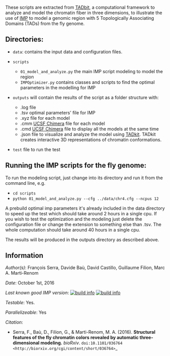 These scripts are extracted from [TADbit](http://sgt.cnag.cat/3dg/tadbit/), a computational framework to analyze 
and model the chromatin fiber in three dimensions, to illustrate the use of [IMP](http://integrativemodeling.org)
to model a genomic region with 5 Topologically Associating Domains (TADs) from the fly genome. 

## Directories:

- `data`:                      contains the input data and configuration files.

- `scripts`
  - `01_model_and_analyze.py`  the main IMP script modeling to model the region
  - `IMPOptimizer.py`                    contains classes and scripts to find the optimal parameters in the modelling for IMP

- `outputs` will contain the results of the script as a folder structure with:
  - .log file
  - .tsv optimal parameters' file for IMP
  - .xyz file for each model
  - .cmm [UCSF Chimera](http://www.cgl.ucsf.edu/chimera/) file for each model
  - .cmd [UCSF Chimera](http://www.cgl.ucsf.edu/chimera/) file to display all the models at the same time
  - .json file to visualize and analyze the model using [TADkit](http://sgt.cnag.cat/3dg/tadkit/). TADkit creates interactive 3D representations of chromatin conformations.

- `test` file to run the test

## Running the IMP scripts for the fly genome:
To run the modeling script, just change into its directory and run it from the
command line, e.g.
 - `cd scripts`
 - `python 01_model_and_analyze.py --cfg ../data/chr4.cfg --ncpus 12` 

A prebuild optimal imp parameters it's already included in the data directory to speed up the test which should take around 2 hours in a single cpu. 
If you wish to test the optimization and the modeling just delete the configuration file or change the extension to something else than .tsv. 
The whole computation should take around 40 hours in a single cpu.

The results will be produced in the outputs directory as described above.

## Information

_Author(s)_: François Serra, Davide Baù, David Castillo, Guillaume Filion, Marc A. Marti-Renom

_Date_: October 1st, 2016

_Last known good IMP version_: [![build info](https://salilab.org/imp/systems/?sysstat=12&branch=master)](http://salilab.org/imp/systems/) [![build info](https://salilab.org/imp/systems/?sysstat=12&branch=develop)](http://salilab.org/imp/systems/)

_Testable_: Yes.

_Parallelizeable_: Yes

_Citation_:
 - Serra, F., Baù, D., Filion, G., & Marti-Renom, M. A. (2016).
**Structural features of the fly chromatin colors revealed by automatic three-dimensional modeling.**
*bioRxiv*. `doi:10.1101/036764 <http://biorxiv.org/cgi/content/short/036764>`_
